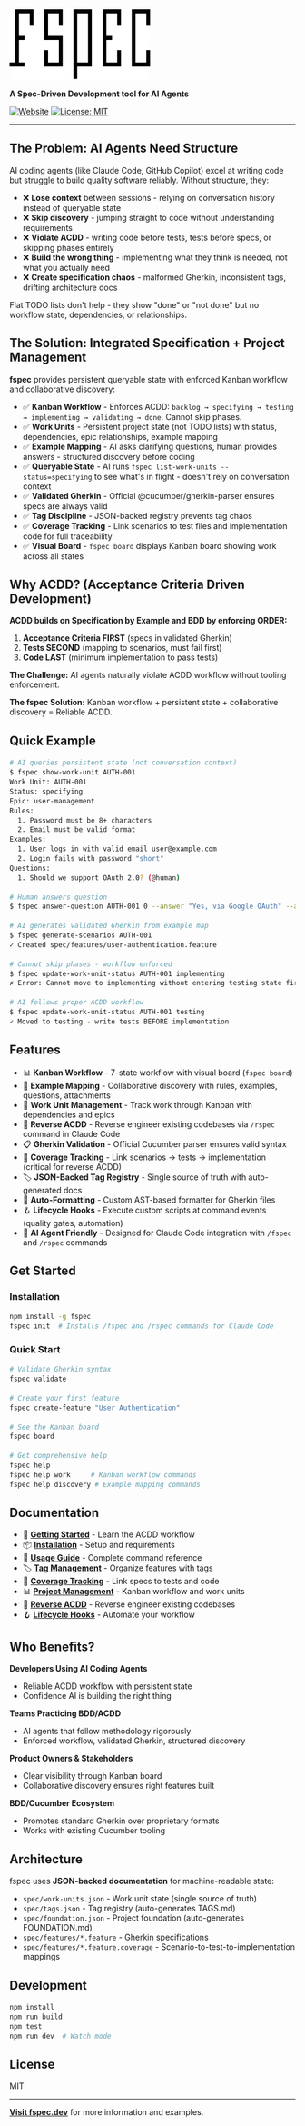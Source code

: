 <picture>
  <source media="(prefers-color-scheme: dark)" srcset="fspec-logo-dark.svg">
  <source media="(prefers-color-scheme: light)" srcset="fspec-logo-light.svg">
  <img alt="fspec" src="fspec-logo-light.svg" width="248">
</picture>

**A Spec-Driven Development tool for AI Agents**

[![Website](https://img.shields.io/badge/Website-fspec.dev-blue)](https://fspec.dev)
[![License: MIT](https://img.shields.io/badge/License-MIT-yellow.svg)](https://opensource.org/licenses/MIT)

---

## The Problem: AI Agents Need Structure

AI coding agents (like Claude Code, GitHub Copilot) excel at writing code but struggle to build quality software reliably. Without structure, they:

- ❌ **Lose context** between sessions - relying on conversation history instead of queryable state
- ❌ **Skip discovery** - jumping straight to code without understanding requirements
- ❌ **Violate ACDD** - writing code before tests, tests before specs, or skipping phases entirely
- ❌ **Build the wrong thing** - implementing what they think is needed, not what you actually need
- ❌ **Create specification chaos** - malformed Gherkin, inconsistent tags, drifting architecture docs

Flat TODO lists don't help - they show "done" or "not done" but no workflow state, dependencies, or relationships.

## The Solution: Integrated Specification + Project Management

**fspec** provides persistent queryable state with enforced Kanban workflow and collaborative discovery:

- ✅ **Kanban Workflow** - Enforces ACDD: `backlog → specifying → testing → implementing → validating → done`. Cannot skip phases.
- ✅ **Work Units** - Persistent project state (not TODO lists) with status, dependencies, epic relationships, example mapping
- ✅ **Example Mapping** - AI asks clarifying questions, human provides answers - structured discovery before coding
- ✅ **Queryable State** - AI runs `fspec list-work-units --status=specifying` to see what's in flight - doesn't rely on conversation context
- ✅ **Validated Gherkin** - Official @cucumber/gherkin-parser ensures specs are always valid
- ✅ **Tag Discipline** - JSON-backed registry prevents tag chaos
- ✅ **Coverage Tracking** - Link scenarios to test files and implementation code for full traceability
- ✅ **Visual Board** - `fspec board` displays Kanban board showing work across all states

## Why ACDD? (Acceptance Criteria Driven Development)

**ACDD builds on Specification by Example and BDD by enforcing ORDER:**

1. **Acceptance Criteria FIRST** (specs in validated Gherkin)
2. **Tests SECOND** (mapping to scenarios, must fail first)
3. **Code LAST** (minimum implementation to pass tests)

**The Challenge:** AI agents naturally violate ACDD workflow without tooling enforcement.

**The fspec Solution:** Kanban workflow + persistent state + collaborative discovery = Reliable ACDD.

## Quick Example

```bash
# AI queries persistent state (not conversation context)
$ fspec show-work-unit AUTH-001
Work Unit: AUTH-001
Status: specifying
Epic: user-management
Rules:
  1. Password must be 8+ characters
  2. Email must be valid format
Examples:
  1. User logs in with valid email user@example.com
  2. Login fails with password "short"
Questions:
  1. Should we support OAuth 2.0? (@human)

# Human answers question
$ fspec answer-question AUTH-001 0 --answer "Yes, via Google OAuth" --add-to rule

# AI generates validated Gherkin from example map
$ fspec generate-scenarios AUTH-001
✓ Created spec/features/user-authentication.feature

# Cannot skip phases - workflow enforced
$ fspec update-work-unit-status AUTH-001 implementing
✗ Error: Cannot move to implementing without entering testing state first

# AI follows proper ACDD workflow
$ fspec update-work-unit-status AUTH-001 testing
✓ Moved to testing - write tests BEFORE implementation
```

## Features

- 📊 **Kanban Workflow** - 7-state workflow with visual board (`fspec board`)
- 🤝 **Example Mapping** - Collaborative discovery with rules, examples, questions, attachments
- 🔄 **Work Unit Management** - Track work through Kanban with dependencies and epics
- 🔁 **Reverse ACDD** - Reverse engineer existing codebases via `/rspec` command in Claude Code
- 📋 **Gherkin Validation** - Official Cucumber parser ensures valid syntax
- 🔗 **Coverage Tracking** - Link scenarios → tests → implementation (critical for reverse ACDD)
- 🏷️ **JSON-Backed Tag Registry** - Single source of truth with auto-generated docs
- 🎨 **Auto-Formatting** - Custom AST-based formatter for Gherkin files
- 🪝 **Lifecycle Hooks** - Execute custom scripts at command events (quality gates, automation)
- 🤖 **AI Agent Friendly** - Designed for Claude Code integration with `/fspec` and `/rspec` commands

## Get Started

### Installation

```bash
npm install -g fspec
fspec init  # Installs /fspec and /rspec commands for Claude Code
```

### Quick Start

```bash
# Validate Gherkin syntax
fspec validate

# Create your first feature
fspec create-feature "User Authentication"

# See the Kanban board
fspec board

# Get comprehensive help
fspec help
fspec help work     # Kanban workflow commands
fspec help discovery # Example mapping commands
```

## Documentation

- 📘 **[Getting Started](./docs/getting-started.md)** - Learn the ACDD workflow
- 📦 **[Installation](./docs/installation.md)** - Setup and requirements
- 📖 **[Usage Guide](./docs/usage.md)** - Complete command reference
- 🏷️ **[Tag Management](./docs/tags.md)** - Organize features with tags
- 🔗 **[Coverage Tracking](./docs/coverage-tracking.md)** - Link specs to tests and code
- 📊 **[Project Management](./docs/project-management.md)** - Kanban workflow and work units
- 🔁 **[Reverse ACDD](./docs/reverse-acdd.md)** - Reverse engineer existing codebases
- 🪝 **[Lifecycle Hooks](./docs/hooks/configuration.md)** - Automate your workflow

## Who Benefits?

**Developers Using AI Coding Agents**
- Reliable ACDD workflow with persistent state
- Confidence AI is building the right thing

**Teams Practicing BDD/ACDD**
- AI agents that follow methodology rigorously
- Enforced workflow, validated Gherkin, structured discovery

**Product Owners & Stakeholders**
- Clear visibility through Kanban board
- Collaborative discovery ensures right features built

**BDD/Cucumber Ecosystem**
- Promotes standard Gherkin over proprietary formats
- Works with existing Cucumber tooling

## Architecture

fspec uses **JSON-backed documentation** for machine-readable state:

- `spec/work-units.json` - Work unit state (single source of truth)
- `spec/tags.json` - Tag registry (auto-generates TAGS.md)
- `spec/foundation.json` - Project foundation (auto-generates FOUNDATION.md)
- `spec/features/*.feature` - Gherkin specifications
- `spec/features/*.feature.coverage` - Scenario-to-test-to-implementation mappings

## Development

```bash
npm install
npm run build
npm test
npm run dev  # Watch mode
```

## License

MIT

---

**[Visit fspec.dev](https://fspec.dev)** for more information and examples.
